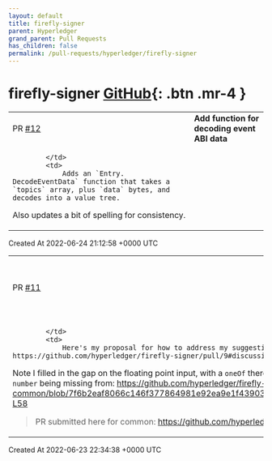 ```yaml
---
layout: default
title: firefly-signer
parent: Hyperledger
grand_parent: Pull Requests
has_children: false
permalink: /pull-requests/hyperledger/firefly-signer
---
```


# firefly-signer <span class="fs-3 right-align">[GitHub](https://github.com/hyperledger/firefly-signer){: .btn .mr-4 }</span>


<div>
    <table>
        <tr>
            <td>
                PR <a href="https://github.com/hyperledger/firefly-signer/pull/12" class=".btn">#12</a>
            </td>
            <td>
                <b>
                    Add function for decoding event ABI data
                </b>
            </td>
        </tr>
        <tr>
            <td>
                
            </td>
            <td>
                Adds an `Entry. DecodeEventData` function that takes a `topics` array, plus `data` bytes, and decodes into a value tree.

Also updates a bit of spelling for consistency.
            </td>
        </tr>
    </table>
    <div class="right-align">
        Created At 2022-06-24 21:12:58 +0000 UTC
    </div>
</div>

<div>
    <table>
        <tr>
            <td>
                PR <a href="https://github.com/hyperledger/firefly-signer/pull/11" class=".btn">#11</a>
            </td>
            <td>
                <b>
                    Proposal to standardize elementary type info in the abi package
                </b>
            </td>
        </tr>
        <tr>
            <td>
                
            </td>
            <td>
                Here's my proposal for how to address my suggestion in https://github.com/hyperledger/firefly-signer/pull/9#discussion_r905462373

Note I filled in the gap on the floating point input, with a `oneOf` there, and this means the test fails due to `number` being missing from: https://github.com/hyperledger/firefly-common/blob/7f6b2eaf8066c146f377864981e92ea9e1f43903/pkg/fftypes/ffi_param_validator.go#L54-L58

> PR submitted here for common: https://github.com/hyperledger/firefly-common/pull/21
            </td>
        </tr>
    </table>
    <div class="right-align">
        Created At 2022-06-23 22:34:38 +0000 UTC
    </div>
</div>

